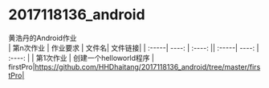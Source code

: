 # 2017118136_android
黄浩丹的Android作业  
|  第n次作业   | 作业要求 | 文件名| 文件链接|
| :-----| ----: | :----: || :-----| ----: | :----: |
|  第1次作业   | 创建一个helloworld程序 | firstPro|https://github.com/HHDhaitang/2017118136_android/tree/master/firstPro|
